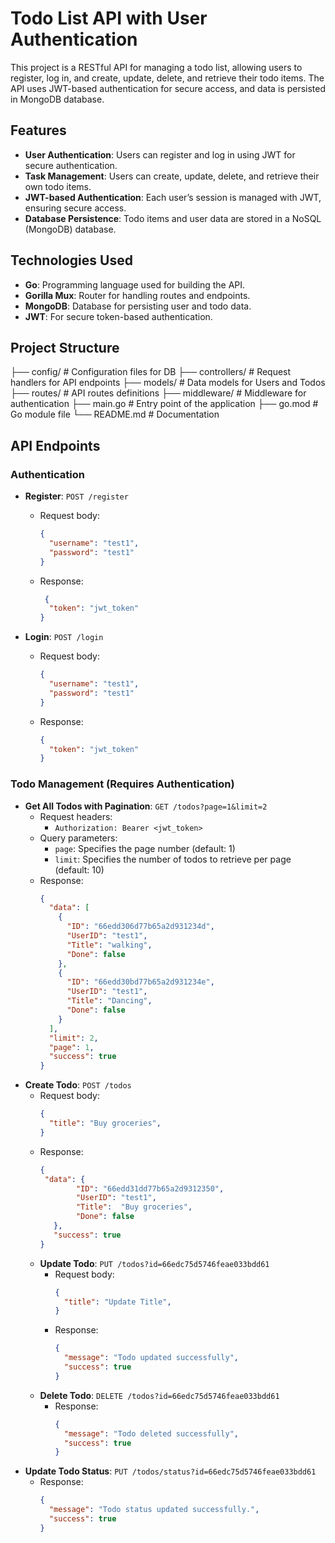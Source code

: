 # Todo List API with User Authentication

This project is a RESTful API for managing a todo list, allowing users to register, log in, and create, update, delete, and retrieve their todo items. The API uses JWT-based authentication for secure access, and data is persisted in MongoDB database.

## Features
- **User Authentication**: Users can register and log in using JWT for secure authentication.
- **Task Management**: Users can create, update, delete, and retrieve their own todo items.
- **JWT-based Authentication**: Each user’s session is managed with JWT, ensuring secure access.
- **Database Persistence**: Todo items and user data are stored in a NoSQL (MongoDB) database.
  
## Technologies Used
- **Go**: Programming language used for building the API.
- **Gorilla Mux**: Router for handling routes and endpoints.
- **MongoDB**: Database for persisting user and todo data.
- **JWT**: For secure token-based authentication.
  
## Project Structure
├── config/ # Configuration files for DB
├── controllers/ # Request handlers for API endpoints
├── models/ # Data models for Users and Todos
├── routes/ # API routes definitions
├── middleware/ # Middleware for authentication
├── main.go # Entry point of the application
├── go.mod # Go module file
└── README.md # Documentation

## API Endpoints
### Authentication
- **Register**: `POST /register`
    - Request body: 
      ```json
      {
        "username": "test1",
        "password": "test1"
      }
      ```
    - Response: 
      ```json
       {
        "token": "jwt_token"
      }
      ```

- **Login**: `POST /login`
    - Request body: 
      ```json
      {
        "username": "test1",
        "password": "test1"
      }
      ```
    - Response: 
      ```json
      {
        "token": "jwt_token"
      }
      ```
### Todo Management (Requires Authentication)
- **Get All Todos with Pagination**: `GET /todos?page=1&limit=2`
    - Request headers:
      - `Authorization: Bearer <jwt_token>`
    - Query parameters:
      - `page`: Specifies the page number (default: 1)
      - `limit`: Specifies the number of todos to retrieve per page (default: 10)
    - Response:
      ```json
      {
        "data": [
          {
            "ID": "66edd306d77b65a2d931234d",
            "UserID": "test1",
            "Title": "walking",
            "Done": false
          },
          {
            "ID": "66edd30bd77b65a2d931234e",
            "UserID": "test1",
            "Title": "Dancing",
            "Done": false
          }
        ],
        "limit": 2,
        "page": 1,
        "success": true
      }
      ```
- **Create Todo**: `POST /todos`
    - Request body:
      ```json
      {
        "title": "Buy groceries",
      }
      ```
    - Response:
      ```json
      {
       "data": {
		      "ID": "66edd31dd77b65a2d9312350",
		      "UserID": "test1",
		      "Title":  "Buy groceries",
		      "Done": false
	     },
	     "success": true
      }
      ```
  - **Update Todo**: `PUT /todos?id=66edc75d5746feae033bdd61`
    - Request body:
      ```json
      {
        "title": "Update Title",
      }
      ```
    - Response:
      ```json
      {
        "message": "Todo updated successfully",
        "success": true
      }
      ```
  - **Delete Todo**: `DELETE /todos?id=66edc75d5746feae033bdd61`
    - Response:
      ```json
      {
        "message": "Todo deleted successfully",
        "success": true
      }
      ```
- **Update Todo Status**: `PUT /todos/status?id=66edc75d5746feae033bdd61`
    - Response:
      ```json
      {
        "message": "Todo status updated successfully.",
        "success": true
      }
      ```
